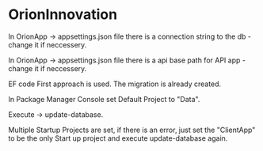 # OrionInnovation
In OrionApp -> appsettings.json file there is a connection string to the db - change it if neccessery.

In OrionApp -> appsettings.json file there is a api base path for API app - change it if neccessery.

EF code First approach is used. The migration is already created.

In Package Manager Console set Default Project to "Data".

Execute -> update-database.

Multiple Startup Projects are set, if there is an error, just set the "ClientApp" to be the only Start up project and execute update-database again.
